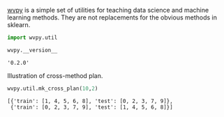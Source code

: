 [wvpy](https://github.com/WinVector/wvpy) is a simple 
set of utilities for teaching data science and machine learning methods.
They are not replacements for the obvious methods in sklearn.




```python
import wvpy.util

wvpy.__version__
```




    '0.2.0'



Illustration of cross-method plan.


```python
wvpy.util.mk_cross_plan(10,2)

```




    [{'train': [1, 4, 5, 6, 8], 'test': [0, 2, 3, 7, 9]},
     {'train': [0, 2, 3, 7, 9], 'test': [1, 4, 5, 6, 8]}]




```python

```
